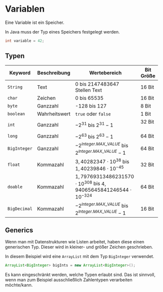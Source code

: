 # Variablen

Eine Variable ist ein Speicher.

In Java muss der Typ eines Speichers festgelegt werden.

```java
int variable = 42;
```

## Typen

| Keyword      | Beschreibung  | Wertebereich                                                                   | Bit Größe |
| ------------ | ------------- | ------------------------------------------------------------------------------ | --------- |
| `String`     | Text          | 0 bis 2147483647 Stellen Text                                                  | 16 Bit    |
| `char`       | Zeichen       | 0 bis 65535                                                                    | 16 Bit    |
| `byte`       | Ganzzahl      | -128 bis 127                                                                   | 8 Bit     |
| `boolean`    | Wahrheitswert | `true` oder `false`                                                            | 1 Bit     |
| `int`        | Ganzzahl      | $-2^{31}$ bis $2^{31}-1$                                                       | 32 Bit    |
| `long`       | Ganzzahl      | $-2^{63}$ bis $2^{63}-1$                                                       | 64 Bit    |
| `BigInteger` | Ganzzahl      | $-2^{Integer.MAX\_VALUE}$ bis $2^{Integer.MAX\_VALUE}-1$                       | 64 Bit    |
| `float`      | Kommazahl     | $3,40282347 \cdot 10^{38}$ bis $1,40239846 \cdot 10^{-45}$                     | 32 Bit    |
| `doable`     | Kommazahl     | $1,79769313486231570 \cdot 10^{308}$ bis $4,94065645841246544 \cdot 10^{-324}$ | 64 Bit    |
| `BigDecimal` | Kommazahl     | $-2^{Integer.MAX\_VALUE}$ bis $2^{Integer.MAX\_VALUE}-1$                       | 16 Bit    |

## Generics

Wenn man mit Datenstrukturen wie Listen arbeitet, haben diese einen generischen Typ. Dieser wird in kleiner- und größer Zeichen geschrieben.

In diesem Beispiel wird eine `ArrayList` mit dem Typ `BigInteger` verwendet.

```java
ArrayList<BigInteger> bigInts = new ArrayList<BigInteger>();
```

Es kann eingeschränkt werden, welche Typen erlaubt sind. Das ist sinnvoll, wenn man zum Beispiel ausschließlich Zahlentypen verarbeiten möchte/kann.

